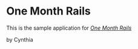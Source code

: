 # One Month Rails

This is the sample application for 
[*One Month Rails*](http://onemonthrails.com)

by Cynthia